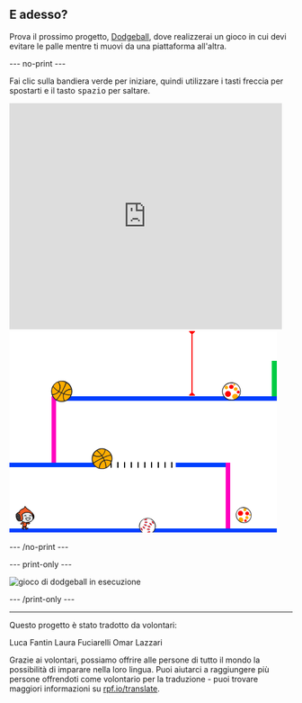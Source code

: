 ## E adesso?

Prova il prossimo progetto, [Dodgeball](https://projects.raspberrypi.org/it-IT/projects/dodgeball?utm_source=pathway&utm_medium=whatnext&utm_campaign=projects), dove realizzerai un gioco in cui devi evitare le palle mentre ti muovi da una piattaforma all'altra.

--- no-print ---

Fai clic sulla bandiera verde per iniziare, quindi utilizzare i tasti freccia per spostarti e il tasto <kbd>spazio</kbd> per saltare.

<div class="scratch-preview">
  <iframe allowtransparency="true" width="485" height="402" src="https://scratch.mit.edu/projects/embed/251809924/?autostart=false" frameborder="0" scrolling="no"></iframe>
  <img src="images/dodge-final.png">
</div>

--- /no-print ---

--- print-only ---

![gioco di dodgeball in esecuzione](images/dodgeball-final.png)

--- /print-only ---

***

Questo progetto è stato tradotto da volontari:

Luca Fantin
Laura Fuciarelli
Omar Lazzari

Grazie ai volontari, possiamo offrire alle persone di tutto il mondo la possibilità di imparare nella loro lingua. Puoi aiutarci a raggiungere più persone offrendoti come volontario per la traduzione - puoi trovare maggiori informazioni su [rpf.io/translate](https://rpf.io/translate).